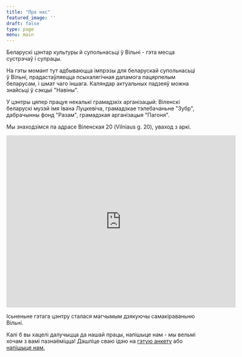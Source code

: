 ```yaml
---
title: "Пра нас"
featured_image: ''
draft: false
type: page
menu: main
---
```

<p>Беларускі цэнтар культуры й супольнасьці ў Вільні - гэта месца сустрэчаў і супрацы. 

<p>На гэты момант тут адбываюцца імпрэзы для беларускай супольнасьці ў Вільні, прадастаўляецца псыхалягічная дапамога пацярпелым беларусам, і шмат чаго іншага. Каляндар актуальных падзеяў можна знайсьці ў сэкцыі "Навіны".</p>

<p>У цэнтры цяпер працуе некалькі грамадзкіх арганізацый: Віленскі беларускі музэй імя Івана Луцкевіча, грамадзкае тэлебачаньне "Зубр", дабрачынны фонд "Разам", грамадзкая арганізацыя "Пагоня".</p>

<p>Мы знаходзімся па адрасе Віленская 20 (Vilniaus g. 20), уваход з аркі.  </p>

<iframe src="https://www.google.com/maps/embed?pb=!1m18!1m12!1m3!1d452.21354397501585!2d25.279163566621644!3d54.68429271298037!2m3!1f0!2f0!3f0!3m2!1i1024!2i768!4f13.1!3m3!1m2!1s0x46dd9411a3a71779%3A0x900c929d246a8fa!2sVilniaus%20g.%2020%2C%20Vilnius%2001402!5e1!3m2!1sen!2slt!4v1622979206195!5m2!1sen!2slt" width="600" height="450" style="border:0;" allowfullscreen="" loading="lazy"></iframe>

<p>Ісьненьне гэтага цэнтру сталася магчымым дзякуючы самакіраваньню Вільні. </p>

<p>Калі б вы хацелі далучыцца да нашай працы, напішыце нам - мы вельмі хочам з вамі пазнаёміцца! Дашліце сваю ідэю на <a href="https://forms.gle/Rs1b8VGBNotqjVLr5">гэтую анкету</a> або <a href="https://www.vilnia.com/contact_be/">напішыце нам. </a> </p>